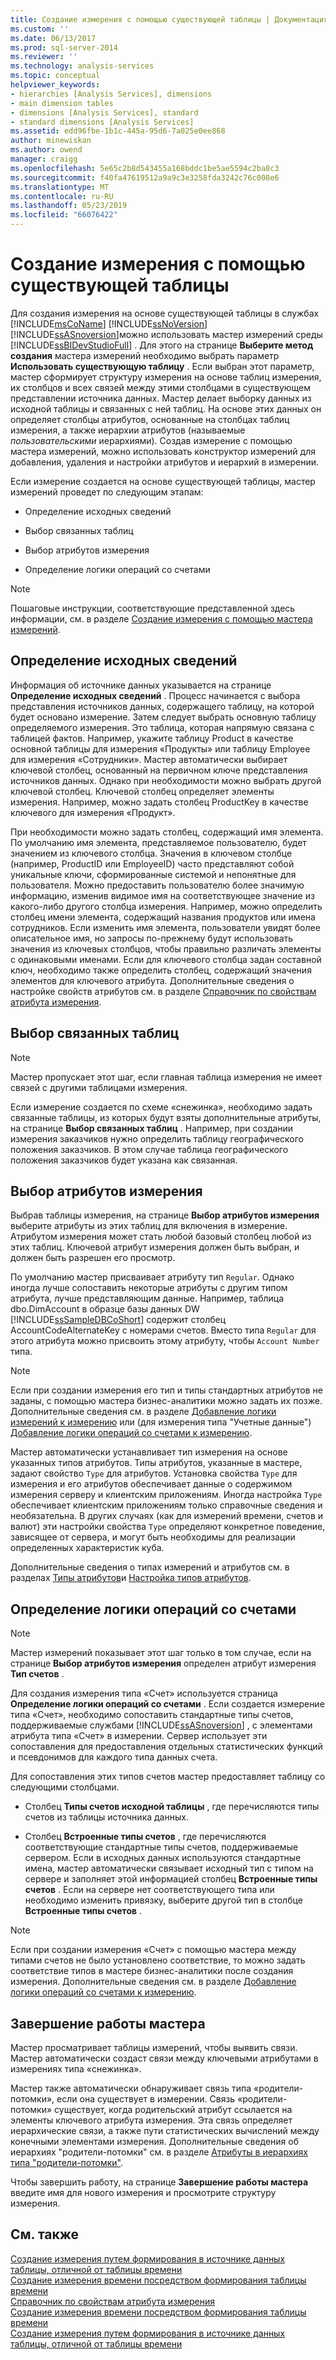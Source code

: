 ```yaml
---
title: Создание измерения с помощью существующей таблицы | Документация Майкрософт
ms.custom: ''
ms.date: 06/13/2017
ms.prod: sql-server-2014
ms.reviewer: ''
ms.technology: analysis-services
ms.topic: conceptual
helpviewer_keywords:
- hierarchies [Analysis Services], dimensions
- main dimension tables
- dimensions [Analysis Services], standard
- standard dimensions [Analysis Services]
ms.assetid: edd96fbe-1b1c-445a-95d6-7a025e0ee868
author: minewiskan
ms.author: owend
manager: craigg
ms.openlocfilehash: 5e65c2b8d543455a168bddc1be5ae5594c2ba8c3
ms.sourcegitcommit: f40fa47619512a9a9c3e3258fda3242c76c008e6
ms.translationtype: MT
ms.contentlocale: ru-RU
ms.lasthandoff: 05/23/2019
ms.locfileid: "66076422"
---
```

# <a name="create-a-dimension-by-using-an-existing-table"></a>Создание измерения с помощью существующей таблицы
  Для создания измерения на основе существующей таблицы в службах [!INCLUDE[msCoName](../../includes/msconame-md.md)] [!INCLUDE[ssNoVersion](../../includes/ssnoversion-md.md)] [!INCLUDE[ssASnoversion](../../includes/ssasnoversion-md.md)]можно использовать мастер измерений среды [!INCLUDE[ssBIDevStudioFull](../../includes/ssbidevstudiofull-md.md)] . Для этого на странице **Выберите метод создания** мастера измерений необходимо выбрать параметр **Использовать существующую таблицу** . Если выбран этот параметр, мастер сформирует структуру измерения на основе таблиц измерения, их столбцов и всех связей между этими столбцами в существующем представлении источника данных. Мастер делает выборку данных из исходной таблицы и связанных с ней таблиц. На основе этих данных он определяет столбцы атрибутов, основанные на столбцах таблиц измерения, а также иерархии атрибутов (называемые *пользовательскими* иерархиями). Создав измерение с помощью мастера измерений, можно использовать конструктор измерений для добавления, удаления и настройки атрибутов и иерархий в измерении.  
  
 Если измерение создается на основе существующей таблицы, мастер измерений проведет по следующим этапам:  
  
-   Определение исходных сведений  
  
-   Выбор связанных таблиц  
  
-   Выбор атрибутов измерения  
  
-   Определение логики операций со счетами  
  
> [!NOTE]  
>  Пошаговые инструкции, соответствующие представленной здесь информации, см. в разделе [Создание измерения с помощью мастера измерений](create-a-dimension-using-the-dimension-wizard.md).  
  
## <a name="specifying-the-source-information"></a>Определение исходных сведений  
 Информация об источнике данных указывается на странице **Определение исходных сведений** . Процесс начинается с выбора представления источников данных, содержащего таблицу, на которой будет основано измерение. Затем следует выбрать основную таблицу определяемого измерения. Это таблица, которая напрямую связана с таблицей фактов. Например, укажите таблицу Product в качестве основной таблицы для измерения «Продукты» или таблицу Employee для измерения «Сотрудники». Мастер автоматически выбирает ключевой столбец, основанный на первичном ключе представления источников данных. Однако при необходимости можно выбрать другой ключевой столбец. Ключевой столбец определяет элементы измерения. Например, можно задать столбец ProductKey в качестве ключевого для измерения «Продукт».  
  
 При необходимости можно задать столбец, содержащий имя элемента. По умолчанию имя элемента, представляемое пользователю, будет значением из ключевого столбца. Значения в ключевом столбце (например, ProductID или EmployeeID) часто представляют собой уникальные ключи, сформированные системой и непонятные для пользователя. Можно предоставить пользователю более значимую информацию, изменив видимое имя на соответствующее значение из какого-либо другого столбца измерения. Например, можно определить столбец имени элемента, содержащий названия продуктов или имена сотрудников. Если изменить имя элемента, пользователи увидят более описательное имя, но запросы по-прежнему будут использовать значения из ключевых столбцов, чтобы правильно различать элементы с одинаковыми именами. Если для ключевого столбца задан составной ключ, необходимо также определить столбец, содержащий значения элементов для ключевого атрибута. Дополнительные сведения о настройке свойств атрибутов см. в разделе [Справочник по свойствам атрибута измерения](dimension-attribute-properties-reference.md).  
  
## <a name="selecting-related-tables"></a>Выбор связанных таблиц  
  
> [!NOTE]  
>  Мастер пропускает этот шаг, если главная таблица измерения не имеет связей с другими таблицами измерения.  
  
 Если измерение создается по схеме «снежинка», необходимо задать связанные таблицы, из которых будут взяты дополнительные атрибуты, на странице **Выбор связанных таблиц** . Например, при создании измерения заказчиков нужно определить таблицу географического положения заказчиков. В этом случае таблица географического положения заказчиков будет указана как связанная.  
  
## <a name="selecting-dimension-attributes"></a>Выбор атрибутов измерения  
 Выбрав таблицы измерения, на странице **Выбор атрибутов измерения** выберите атрибуты из этих таблиц для включения в измерение. Атрибутом измерения может стать любой базовый столбец любой из этих таблиц. Ключевой атрибут измерения должен быть выбран, и должен быть разрешен его просмотр.  
  
 По умолчанию мастер присваивает атрибуту тип `Regular`. Однако иногда лучше сопоставить некоторые атрибуты с другим типом атрибута, лучше представляющим данные. Например, таблица dbo.DimAccount в образце базы данных DW [!INCLUDE[ssSampleDBCoShort](../../includes/sssampledbcoshort-md.md)] содержит столбец AccountCodeAlternateKey с номерами счетов. Вместо типа `Regular` для этого атрибута можно присвоить этому атрибуту, чтобы `Account Number` типа.  
  
> [!NOTE]  
>  Если при создании измерения его тип и типы стандартных атрибутов не заданы, с помощью мастера бизнес-аналитики можно задать их позже. Дополнительные сведения см. в разделе [Добавление логики измерений к измерению](bi-wizard-add-dimension-intelligence-to-a-dimension.md) или (для измерения типа "Учетные данные") [Добавление логики операций со счетами к измерению](bi-wizard-add-account-intelligence-to-a-dimension.md).  
  
 Мастер автоматически устанавливает тип измерения на основе указанных типов атрибутов. Типы атрибутов, указанные в мастере, задают свойство `Type` для атрибутов. Установка свойства `Type` для измерения и его атрибутов обеспечивает данные о содержимом измерения серверу и клиентским приложениям. Иногда настройка `Type` обеспечивает клиентским приложениям только справочные сведения и необязательна. В других случаях (как для измерений времени, счетов и валют) эти настройки свойства `Type` определяют конкретное поведение, зависящее от сервера, и могут быть необходимы для реализации определенных характеристик куба.  
  
 Дополнительные сведения о типах измерений и атрибутов см. в разделах [Типы атрибутов](../multidimensional-models-olap-logical-dimension-objects/database-dimension-properties-types.md)и [Настройка типов атрибутов](attribute-properties-configure-attribute-types.md).  
  
## <a name="defining-account-intelligence"></a>Определение логики операций со счетами  
  
> [!NOTE]  
>  Мастер измерений показывает этот шаг только в том случае, если на странице **Выбор атрибутов измерения** определен атрибут измерения **Тип счетов** .  
  
 Для создания измерения типа «Счет» используется страница **Определение логики операций со счетами** . Если создается измерение типа «Счет», необходимо сопоставить стандартные типы счетов, поддерживаемые службами [!INCLUDE[ssASnoversion](../../includes/ssasnoversion-md.md)] , с элементами атрибута типа «Счет» в измерении. Сервер использует эти сопоставления для предоставления отдельных статистических функций и псевдонимов для каждого типа данных счета.  
  
 Для сопоставления этих типов счетов мастер предоставляет таблицу со следующими столбцами.  
  
-   Столбец **Типы счетов исходной таблицы** , где перечисляются типы счетов из таблицы источника данных.  
  
-   Столбец **Встроенные типы счетов** , где перечисляются соответствующие стандартные типы счетов, поддерживаемые сервером. Если в исходных данных используются стандартные имена, мастер автоматически связывает исходный тип с типом на сервере и заполняет этой информацией столбец **Встроенные типы счетов** . Если на сервере нет соответствующего типа или необходимо изменить привязку, выберите другой тип в столбце **Встроенные типы счетов** .  
  
> [!NOTE]  
>  Если при создании измерения «Счет» с помощью мастера между типами счетов не было установлено соответствие, то можно задать соответствие типов в мастере бизнес-аналитики после создания измерения. Дополнительные сведения см. в разделе [Добавление логики операций со счетами к измерению](bi-wizard-add-account-intelligence-to-a-dimension.md).  
  
## <a name="completing-the-wizard"></a>Завершение работы мастера  
 Мастер просматривает таблицы измерений, чтобы выявить связи. Мастер автоматически создаст связи между ключевыми атрибутами в измерениях типа «снежинка».  
  
 Мастер также автоматически обнаруживает связь типа «родители-потомки», если она существует в измерении. Связь «родители-потомки» существует, когда родительский атрибут ссылается на элементы ключевого атрибута измерения. Эта связь определяет иерархические связи, а также пути статистических вычислений между конечными элементами измерения. Дополнительные сведения об иерархиях "родители-потомки" см. в разделе [Атрибуты в иерархиях типа "родители-потомки"](parent-child-dimension-attributes.md).  
  
 Чтобы завершить работу, на странице **Завершение работы мастера** введите имя для нового измерения и просмотрите структуру измерения.  
  
## <a name="see-also"></a>См. также  
 [Создание измерения путем формирования в источнике данных таблицы, отличной от таблицы времени](create-a-dimension-by-generating-a-non-time-table-in-the-data-source.md)   
 [Создание измерения времени посредством формирования таблицы времени](create-a-time-dimension-by-generating-a-time-table.md)   
 [Справочник по свойствам атрибута измерения](dimension-attribute-properties-reference.md)   
 [Создание измерения времени посредством формирования таблицы времени](create-a-time-dimension-by-generating-a-time-table.md)   
 [Создание измерения путем формирования в источнике данных таблицы, отличной от таблицы времени](create-a-dimension-by-generating-a-non-time-table-in-the-data-source.md)  
  
  
